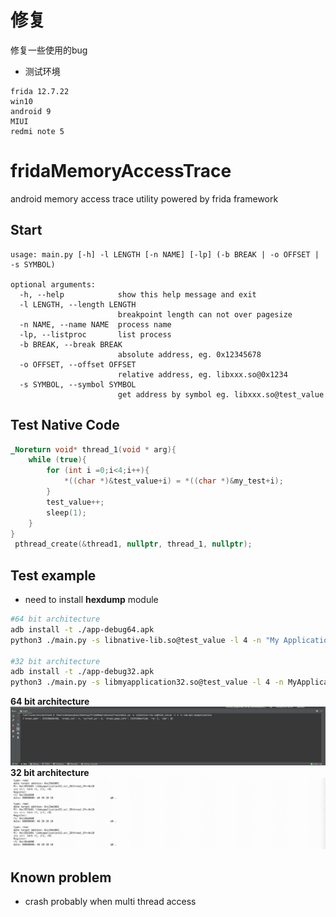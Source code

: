 # 修复
修复一些使用的bug
- 测试环境
```
frida 12.7.22
win10
android 9 
MIUI
redmi note 5
```
# fridaMemoryAccessTrace
android memory access trace utility powered by frida framework
## Start
```
usage: main.py [-h] -l LENGTH [-n NAME] [-lp] (-b BREAK | -o OFFSET | -s SYMBOL)

optional arguments:
  -h, --help            show this help message and exit
  -l LENGTH, --length LENGTH
                        breakpoint length can not over pagesize
  -n NAME, --name NAME  process name
  -lp, --listproc       list process
  -b BREAK, --break BREAK
                        absolute address, eg. 0x12345678
  -o OFFSET, --offset OFFSET
                        relative address, eg. libxxx.so@0x1234
  -s SYMBOL, --symbol SYMBOL
                        get address by symbol eg. libxxx.so@test_value

```
## Test Native Code

```c
_Noreturn void* thread_1(void * arg){
    while (true){
        for (int i =0;i<4;i++){
            *((char *)&test_value+i) = *((char *)&my_test+i);
        }
        test_value++;
        sleep(1);
    }
}
 pthread_create(&thread1, nullptr, thread_1, nullptr);
```

## Test example
- need to install **hexdump** module
```sh
#64 bit architecture
adb install -t ./app-debug64.apk
python3 ./main.py -s libnative-lib.so@test_value -l 4 -n "My Application"

#32 bit architecture
adb install -t ./app-debug32.apk
python3 ./main.py -s libmyapplication32.so@test_value -l 4 -n MyApplication32
```
**64 bit architecture**
![!image](assets/1.gif)
**32 bit architecture**
![!image](assets/32.png)

## Known problem
- crash probably when multi thread access
